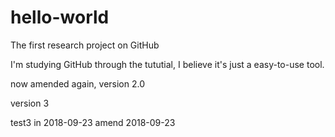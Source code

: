 # hello-world
The first research project on GitHub

I'm studying GitHub through the tututial, I believe it's just a easy-to-use tool.

now amended again, version 2.0

version 3


test3 in 2018-09-23
amend 2018-09-23
